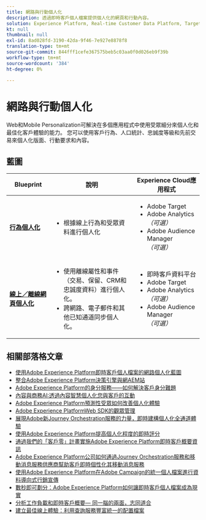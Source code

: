 ```yaml
---
title: 網路與行動個人化
description: 透過即時客戶個人檔案提供個人化的網頁和行動內容。
solution: Experience Platform, Real-time Customer Data Platform, Target, Audience Manager, Analytics, Experience Cloud Services
kt: null
thumbnail: null
exl-id: 8ad028fd-3190-42da-9f46-7e927e8878f8
translation-type: tm+mt
source-git-commit: 844fff1cefe367575beb5c03aa0f0d026eb9f39b
workflow-type: tm+mt
source-wordcount: '384'
ht-degree: 0%

---
```


# 網路與行動個人化


Web和Mobile Personalization可解決在多個應用程式中使用受眾細分來個人化和最佳化客戶體驗的能力。 您可以使用客戶行為、人口統計、忠誠度等級和先前交易來個人化版面、行動要求和內容。

## 藍圖

| Blueprint | 說明 | Experience Cloud應用程式 |
|---|---|---|
| **[行為個人化](behavioral.md)** | <ul><li>根據線上行為和受眾資料進行個人化</li></ul> | <ul><li>Adobe Target</li><li>Adobe Analytics *（可選）*</li><li>Adobe Audience Manager *（可選）*</li></ul> |
| **[線上／離線網頁個人化](online-offline.md)** | <ul><li>使用離線屬性和事件（交易、保留、CRM和忠誠度資料）進行個人化。</li><li>跨網路、電子郵件和其他已知通道同步個人化。</li></ul> | <ul><li>即時客戶資料平台</li><li>Adobe Target</li><li>Adobe Analytics *（可選）*</li><li>Adobe Audience Manager *（可選）*</li></ul> |

## 相關部落格文章

* [使用Adobe Experience Platform即時客戶個人檔案的網路個人化藍圖](https://medium.com/adobetech/blueprint-for-web-personalization-using-adobe-experience-platform-real-time-customer-profile-fef2ce7a4b2f)
* [整合Adobe Experience Platform決策引擎與網AEM站](https://jaeness.medium.com/integrating-adobe-experience-platform-decisioning-engine-with-aem-websites-9c222acd12e2)
* [Adobe Experience Platform的身分服務——如何解決客戶身分難題](https://medium.com/adobetech/adobe-experience-platforms-identity-service-how-to-solve-the-customer-identity-conundrum-f95e22d16ea9)
* [內容與商務AI:透過內容智慧個人化您與客戶的互動](https://medium.com/adobetech/content-and-commerce-ai-personalizing-your-interactions-with-customers-through-content-intelligence-dc182601deab)
* [Adobe Experience Platform預測性受眾如何改善個人化體驗](https://medium.com/adobetech/how-adobe-experience-platform-predictive-audiences-improves-personalized-experiences-1f75a60cb7a3)
* [Adobe Experience PlatformWeb SDK的觀眾管理](https://medium.com/adobetech/adobe-experience-platform-web-sdk-for-audience-management-751fa6d063bc)
* [展現Adobe新Journey Orchestration服務的力量，即時建構個人化全通道體驗](https://medium.com/adobetech/demonstrating-the-power-of-adobes-new-journey-orchestration-service-to-build-personalized-aa60d88cd34)
* [使用Adobe Experience Platform提高個人化程度的即時評分](https://medium.com/adobetech/real-time-scoring-to-improve-personalization-with-adobe-experience-platform-78d3a47406f7)
* [通過我們的「客戶零」計畫實施Adobe Experience Platform即時客戶概要資訊](https://medium.com/adobetech/implementing-adobe-experience-platform-real-time-customer-profile-through-our-customer-zero-32e7cd952896)
* [Adobe Experience Platform公司如何通過Journey Orchestration服務和移動消息服務供應商幫助客戶即時個性化其移動消息服務](https://medium.com/adobetech/how-adobe-experience-platform-helped-a-client-personalize-their-mobile-messaging-in-real-time-with-7d634aefa098)
* [使用Adobe Experience Platform在Adobe Campaign的統一個人檔案進行資料導向式行銷宣傳](https://medium.com/adobetech/data-driven-marketing-campaigns-using-adobe-experience-platforms-unified-profile-in-adobe-campaign-9d9a97e183c4)
* [數秒即可劃分：Adobe Experience Platform如何讓即時客戶個人檔案成為現實](https://medium.com/adobetech/segmentation-in-seconds-how-adobe-experience-platform-made-real-time-customer-profiles-a-reality-a7a8552b0847)
* [分析工作負載和即時客戶概要— 同一腦的兩面，志同道合](https://medium.com/adobetech/analytical-workloads-and-real-time-customer-profile-two-sides-of-the-same-brain-with-a-cdfac85ce8c1)
* [建立最佳線上體驗：利用查詢服務豐富統一的配置檔案](https://medium.com/adobetech/build-an-optimal-online-experience-enrich-unified-profile-with-query-service-8027c196ab33)
